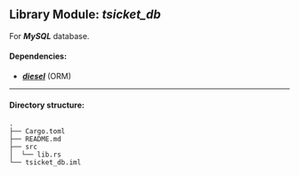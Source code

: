 ## Library Module: *tsicket_db*

For ***MySQL*** database.

#### Dependencies:

- ***[diesel](https://diesel.rs)*** (ORM)

---

#### Directory structure:

```shell
.
├── Cargo.toml
├── README.md
├── src
│  └── lib.rs
└── tsicket_db.iml
```

